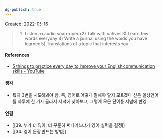 ```yaml
---
dg-publish: true
---
```

Created: 2022-05-16

>1) Listen an audio soap-opera 2) Talk with natives 3) Learn few words everyday 4) Write a journal using the words you have learned 5) Translations of a topic that interests you

#### References
- [5 things to practice every day to improve your English communication skills - YouTube](https://www.youtube.com/watch?v=ksYCNuctkmQ)

#### 생각
- 특히 3번을 시도해봐야 함. 즉, 영어로 어떻게 말해야 할지 모르겠다 싶은 일상언어를 하루에 한 가지 골라서 저녁에 찾아보고, 그렇게 모은 단어를 저널에 반영

#### 연결
- [[39. 누가 더 많이, 더 꾸준히 써나가느냐가 영어 실력을 결정]]
- [[34. 영어 문장 만드는 방법]]